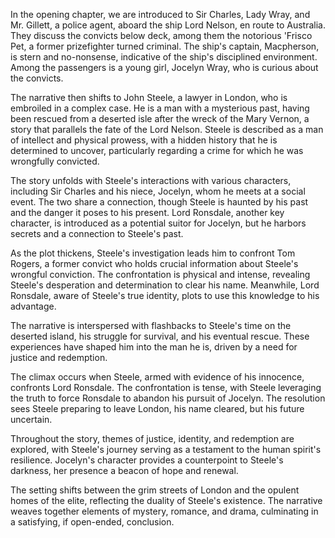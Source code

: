 In the opening chapter, we are introduced to Sir Charles, Lady Wray, and Mr. Gillett, a police agent, aboard the ship Lord Nelson, en route to Australia. They discuss the convicts below deck, among them the notorious 'Frisco Pet, a former prizefighter turned criminal. The ship's captain, Macpherson, is stern and no-nonsense, indicative of the ship's disciplined environment. Among the passengers is a young girl, Jocelyn Wray, who is curious about the convicts.

The narrative then shifts to John Steele, a lawyer in London, who is embroiled in a complex case. He is a man with a mysterious past, having been rescued from a deserted isle after the wreck of the Mary Vernon, a story that parallels the fate of the Lord Nelson. Steele is described as a man of intellect and physical prowess, with a hidden history that he is determined to uncover, particularly regarding a crime for which he was wrongfully convicted.

The story unfolds with Steele's interactions with various characters, including Sir Charles and his niece, Jocelyn, whom he meets at a social event. The two share a connection, though Steele is haunted by his past and the danger it poses to his present. Lord Ronsdale, another key character, is introduced as a potential suitor for Jocelyn, but he harbors secrets and a connection to Steele's past.

As the plot thickens, Steele's investigation leads him to confront Tom Rogers, a former convict who holds crucial information about Steele's wrongful conviction. The confrontation is physical and intense, revealing Steele's desperation and determination to clear his name. Meanwhile, Lord Ronsdale, aware of Steele's true identity, plots to use this knowledge to his advantage.

The narrative is interspersed with flashbacks to Steele's time on the deserted island, his struggle for survival, and his eventual rescue. These experiences have shaped him into the man he is, driven by a need for justice and redemption.

The climax occurs when Steele, armed with evidence of his innocence, confronts Lord Ronsdale. The confrontation is tense, with Steele leveraging the truth to force Ronsdale to abandon his pursuit of Jocelyn. The resolution sees Steele preparing to leave London, his name cleared, but his future uncertain.

Throughout the story, themes of justice, identity, and redemption are explored, with Steele's journey serving as a testament to the human spirit's resilience. Jocelyn's character provides a counterpoint to Steele's darkness, her presence a beacon of hope and renewal.

The setting shifts between the grim streets of London and the opulent homes of the elite, reflecting the duality of Steele's existence. The narrative weaves together elements of mystery, romance, and drama, culminating in a satisfying, if open-ended, conclusion.